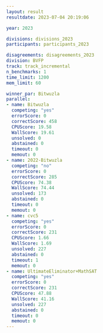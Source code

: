 ```yaml
---
layout: result
resultdate: 2023-07-04 20:19:06

year: 2023

divisions: divisions_2023
participants: participants_2023

disagreements: disagreements_2023
division: BVFP
track: track_incremental
n_benchmarks: 1
time_limit: 1200
mem_limit: 60

winner_par: Bitwuzla
parallel:
- name: Bitwuzla
  competing: "yes"
  errorScore: 0
  correctScore: 458
  CPUScore: 19.58
  WallScore: 19.61
  unsolved: 0
  abstained: 0
  timeout: 0
  memout: 0
- name: 2022-Bitwuzla
  competing: "no"
  errorScore: 0
  correctScore: 285
  CPUScore: 74.38
  WallScore: 74.44
  unsolved: 173
  abstained: 0
  timeout: 0
  memout: 0
- name: cvc5
  competing: "yes"
  errorScore: 0
  correctScore: 231
  CPUScore: 1.66
  WallScore: 1.69
  unsolved: 227
  abstained: 0
  timeout: 1
  memout: 0
- name: UltimateEliminator+MathSAT
  competing: "yes"
  errorScore: 0
  correctScore: 231
  CPUScore: 47.88
  WallScore: 41.16
  unsolved: 227
  abstained: 0
  timeout: 0
  memout: 0
---
```


